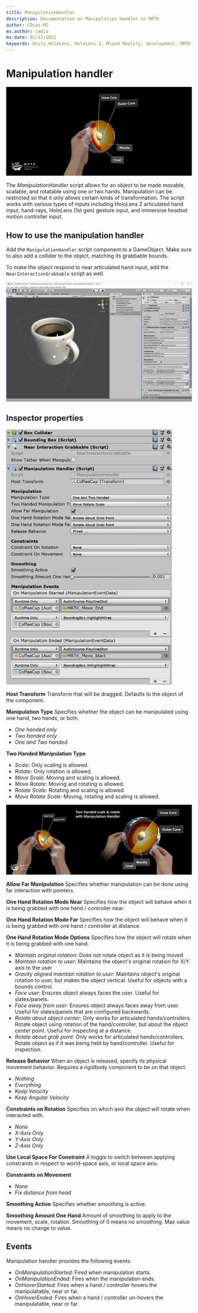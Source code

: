 ```yaml
---
title: ManipulationHandler
description: Documentation on Manipulation Handler in MRTK
author: CDiaz-MS
ms.author: cadia 
ms.date: 01/12/2021
keywords: Unity,HoloLens, HoloLens 2, Mixed Reality, development, MRTK, Manipulation,
---
```


# Manipulation handler

![Manipulation handler](../images/manipulation-handler/MRTK_Manipulation_Main.png)

The *ManipulationHandler* script allows for an object to be made movable, scalable, and rotatable using one or two hands. Manipulation can be restricted so that it only allows certain kinds of transformation. The script works with various types of inputs including HoloLens 2 articulated hand input, hand-rays, HoloLens (1st gen) gesture input, and immersive headset motion controller input.

## How to use the manipulation handler

Add the `ManipulationHandler` script component to a GameObject. Make sure to also add a collider to the object, matching its grabbable bounds.

To make the object respond to near articulated hand input, add the `NearInteractionGrabbable` script as well.

![Manipulation Handler](../images/manipulation-handler/MRTK_ManipulationHandler_Howto.png)

## Inspector properties

<img src="../images/manipulation-handler/MRTK_ManipulationHandler_Structure.png" width="450" alt="Manipulation Handler structure">

**Host Transform**
Transform that will be dragged. Defaults to the object of the component.

**Manipulation Type**
Specifies whether the object can be manipulated using one hand, two hands, or both.

* *One handed only*
* *Two handed only*
* *One and Two handed*

**Two Handed Manipulation Type**

* *Scale*: Only scaling is allowed.
* *Rotate*: Only rotation is allowed.
* *Move Scale*: Moving and scaling is allowed.
* *Move Rotate*: Moving and rotating is allowed.
* *Rotate Scale*: Rotating and scaling is allowed.
* *Move Rotate Scale*: Moving, rotating and scaling is allowed.

![Manipulation Handler](../images/manipulation-handler/MRTK_ManipulationHandler_TwoHanded.jpg)

**Allow Far Manipulation**
Specifies whether manipulation can be done using far interaction with pointers.

**One Hand Rotation Mode Near**
Specifies how the object will behave when it is being grabbed with one hand / controller near.

**One Hand Rotation Mode Far**
Specifies how the object will behave when it is being grabbed with one hand / controller at distance.

**One Hand Rotation Mode Options**
Specifies how the object will rotate when it is being grabbed with one hand.

* *Maintain original rotation*: Does not rotate object as it is being moved
* *Maintain rotation to user*: Maintains the object's original rotation for X/Y axis to the user
* *Gravity aligned maintain rotation to user*: Maintains object's original rotation to user, but makes the object vertical. Useful for objects with a bounds control.
* *Face user*: Ensures object always faces the user. Useful for slates/panels.
* *Face away from user*: Ensures object always faces away from user. Useful for slates/panels that are configured backwards.
* *Rotate about object center*:  Only works for articulated hands/controllers. Rotate object using rotation of the hand/controller, but about the object center point. Useful for inspecting at a distance.
* *Rotate about grab point*:  Only works for articulated hands/controllers. Rotate object as if it was being held by hand/controller. Useful for inspection.

**Release Behavior**
When an object is released, specify its physical movement behavior. Requires a rigidbody component to be on that object.

* *Nothing*
* *Everything*
* *Keep Velocity*
* *Keep Angular Velocity*

**Constraints on Rotation**
Specifies on which axis the object will rotate when interacted with.

* *None*
* *X-Axis Only*
* *Y-Axis Only*
* *Z-Axis Only*

**Use Local Space For Constraint**
A toggle to switch between applying constraints in respect to world-space axis, or local space axis.

**Constraints on Movement**

* *None*
* *Fix distance from head*

**Smoothing Active**
Specifies whether smoothing is active.

**Smoothing Amount One Hand**
Amount of smoothing to apply to the movement, scale, rotation. Smoothing of 0 means no smoothing. Max value means no change to value.

## Events

Manipulation handler provides the following events:

* *OnManipulationStarted*: Fired when manipulation starts.
* *OnManipulationEnded*: Fires when the manipulation ends.
* *OnHoverStarted*: Fires when a hand / controller hovers the manipulatable, near or far.
* *OnHoverEnded*: Fires when a hand / controller un-hovers the manipulatable, near or far.
